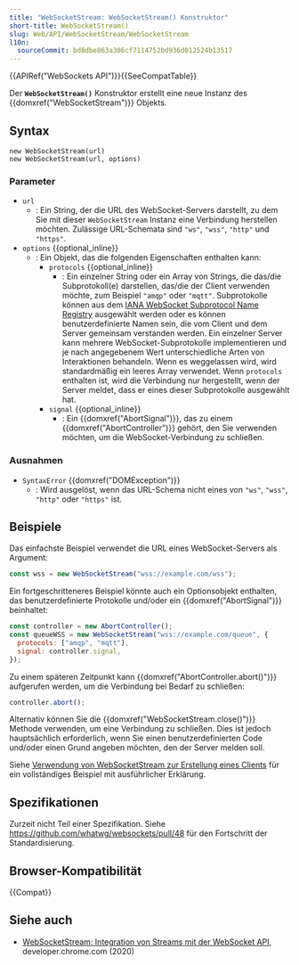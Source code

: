 ```yaml
---
title: "WebSocketStream: WebSocketStream() Konstruktor"
short-title: WebSocketStream()
slug: Web/API/WebSocketStream/WebSocketStream
l10n:
  sourceCommit: bd8dbe863a306cf7114752bd936d012524b13517
---
```


{{APIRef("WebSockets API")}}{{SeeCompatTable}}

Der **`WebSocketStream()`** Konstruktor erstellt eine neue Instanz des {{domxref("WebSocketStream")}} Objekts.

## Syntax

```js-nolint
new WebSocketStream(url)
new WebSocketStream(url, options)
```

### Parameter

- `url`
  - : Ein String, der die URL des WebSocket-Servers darstellt, zu dem Sie mit dieser `WebSocketStream` Instanz eine Verbindung herstellen möchten. Zulässige URL-Schemata sind `"ws"`, `"wss"`, `"http"` und `"https"`.
- `options` {{optional_inline}}
  - : Ein Objekt, das die folgenden Eigenschaften enthalten kann:
    - `protocols` {{optional_inline}}
      - : Ein einzelner String oder ein Array von Strings, die das/die Subprotokoll(e) darstellen, das/die der Client verwenden möchte, zum Beispiel `"amqp"` oder `"mqtt"`. Subprotokolle können aus dem [IANA WebSocket Subprotocol Name Registry](https://www.iana.org/assignments/websocket/websocket.xml#subprotocol-name) ausgewählt werden oder es können benutzerdefinierte Namen sein, die vom Client und dem Server gemeinsam verstanden werden. Ein einzelner Server kann mehrere WebSocket-Subprotokolle implementieren und je nach angegebenem Wert unterschiedliche Arten von Interaktionen behandeln. Wenn es weggelassen wird, wird standardmäßig ein leeres Array verwendet. Wenn `protocols` enthalten ist, wird die Verbindung nur hergestellt, wenn der Server meldet, dass er eines dieser Subprotokolle ausgewählt hat.
    - `signal` {{optional_inline}}
      - : Ein {{domxref("AbortSignal")}}, das zu einem {{domxref("AbortController")}} gehört, den Sie verwenden möchten, um die WebSocket-Verbindung zu schließen.

### Ausnahmen

- `SyntaxError` {{domxref("DOMException")}}
  - : Wird ausgelöst, wenn das URL-Schema nicht eines von `"ws"`, `"wss"`, `"http"` oder `"https"` ist.

## Beispiele

Das einfachste Beispiel verwendet die URL eines WebSocket-Servers als Argument:

```js
const wss = new WebSocketStream("wss://example.com/wss");
```

Ein fortgeschritteneres Beispiel könnte auch ein Optionsobjekt enthalten, das benutzerdefinierte Protokolle und/oder ein {{domxref("AbortSignal")}} beinhaltet:

```js
const controller = new AbortController();
const queueWSS = new WebSocketStream("wss://example.com/queue", {
  protocols: ["amqp", "mqtt"],
  signal: controller.signal,
});
```

Zu einem späteren Zeitpunkt kann {{domxref("AbortController.abort()")}} aufgerufen werden, um die Verbindung bei Bedarf zu schließen:

```js
controller.abort();
```

Alternativ können Sie die {{domxref("WebSocketStream.close()")}} Methode verwenden, um eine Verbindung zu schließen. Dies ist jedoch hauptsächlich erforderlich, wenn Sie einen benutzerdefinierten Code und/oder einen Grund angeben möchten, den der Server melden soll.

Siehe [Verwendung von WebSocketStream zur Erstellung eines Clients](/de/docs/Web/API/WebSockets_API/Using_WebSocketStream) für ein vollständiges Beispiel mit ausführlicher Erklärung.

## Spezifikationen

Zurzeit nicht Teil einer Spezifikation. Siehe https://github.com/whatwg/websockets/pull/48 für den Fortschritt der Standardisierung.

## Browser-Kompatibilität

{{Compat}}

## Siehe auch

- [WebSocketStream: Integration von Streams mit der WebSocket API](https://developer.chrome.com/docs/capabilities/web-apis/websocketstream), developer.chrome.com (2020)
